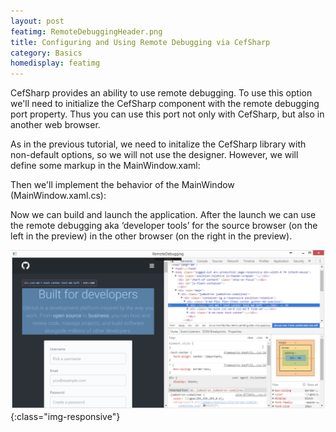 ```yaml
---
layout: post
featimg: RemoteDebuggingHeader.png
title: Configuring and Using Remote Debugging via CefSharp
category: Basics
homedisplay: featimg
---
```

CefSharp provides an ability to use remote debugging. To use this option we'll need to initialize the CefSharp component with the remote debugging port property.
Thus you can use this port not only with CefSharp, but also in another web browser.

As in the previous tutorial, we need to initalize the CefSharp library with non-default options, so we will not use the designer. However, we will define some markup in the MainWindow.xaml:

<script src="https://gist.github.com/cefsharptutorials/d7b86df5a8bc337046ac432f8a7639df.js"></script>

Then we'll implement the behavior of the MainWindow (MainWindow.xaml.cs):

<script src="https://gist.github.com/cefsharptutorials/2aa3566dd58220fb00ecce03bdebdbe6.js"></script>

Now we can build and launch the application. After the launch we can use the remote debugging aka ‘developer tools’ for the source browser (on the left in the preview) in the other browser (on the right in the preview).

![image-title-here](/img/RemoteDebuggingOutput.png){:class="img-responsive"}
